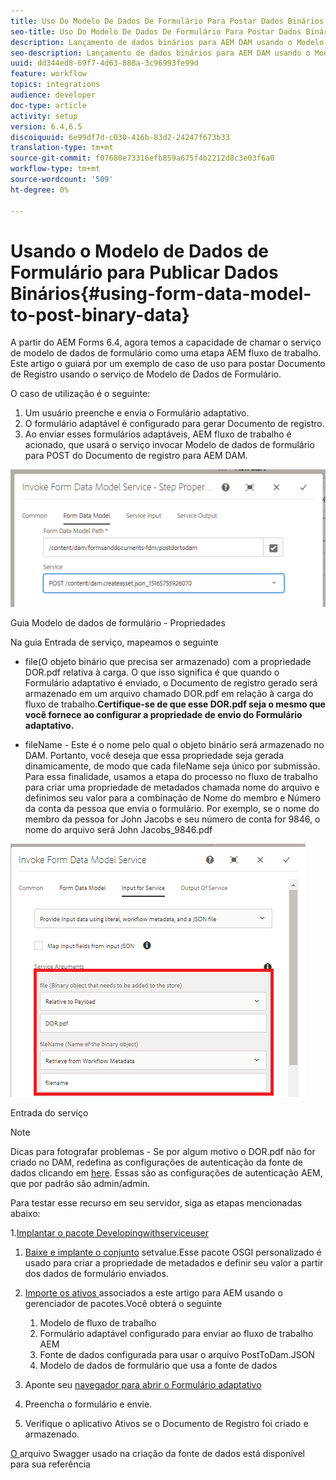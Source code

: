 ```yaml
---
title: Uso Do Modelo De Dados De Formulário Para Postar Dados Binários
seo-title: Uso Do Modelo De Dados De Formulário Para Postar Dados Binários
description: Lançamento de dados binários para AEM DAM usando o Modelo de dados de formulário
seo-description: Lançamento de dados binários para AEM DAM usando o Modelo de dados de formulário
uuid: dd344ed8-69f7-4d63-888a-3c96993fe99d
feature: workflow
topics: integrations
audience: developer
doc-type: article
activity: setup
version: 6.4,6.5
discoiquuid: 6e99df7d-c030-416b-83d2-24247f673b33
translation-type: tm+mt
source-git-commit: f07680e73316efb859a675f4b2212d8c3e03f6a0
workflow-type: tm+mt
source-wordcount: '509'
ht-degree: 0%

---
```



# Usando o Modelo de Dados de Formulário para Publicar Dados Binários{#using-form-data-model-to-post-binary-data}

A partir do AEM Forms 6.4, agora temos a capacidade de chamar o serviço de modelo de dados de formulário como uma etapa AEM fluxo de trabalho. Este artigo o guiará por um exemplo de caso de uso para postar Documento de Registro usando o serviço de Modelo de Dados de Formulário.

O caso de utilização é o seguinte:

1. Um usuário preenche e envia o Formulário adaptativo.
1. O formulário adaptável é configurado para gerar Documento de registro.
1. Ao enviar esses formulários adaptáveis, AEM fluxo de trabalho é acionado, que usará o serviço invocar Modelo de dados de formulário para POST do Documento de registro para AEM DAM.

![posttodam](assets/posttodamshot1.png)

Guia Modelo de dados de formulário - Propriedades

Na guia Entrada de serviço, mapeamos o seguinte

* file(O objeto binário que precisa ser armazenado) com a propriedade DOR.pdf relativa à carga. O que isso significa é que quando o Formulário adaptativo é enviado, o Documento de registro gerado será armazenado em um arquivo chamado DOR.pdf em relação à carga do fluxo de trabalho.**Certifique-se de que esse DOR.pdf seja o mesmo que você fornece ao configurar a propriedade de envio do Formulário adaptativo.**

* fileName - Este é o nome pelo qual o objeto binário será armazenado no DAM. Portanto, você deseja que essa propriedade seja gerada dinamicamente, de modo que cada fileName seja único por submissão. Para essa finalidade, usamos a etapa do processo no fluxo de trabalho para criar uma propriedade de metadados chamada nome do arquivo e definimos seu valor para a combinação de Nome do membro e Número da conta da pessoa que envia o formulário. Por exemplo, se o nome do membro da pessoa for John Jacobs e seu número de conta for 9846, o nome do arquivo será John Jacobs_9846.pdf

![fdmserviceinput](assets/fdminputservice.png)

Entrada do serviço

>[!NOTE]
>
>Dicas para fotografar problemas - Se por algum motivo o DOR.pdf não for criado no DAM, redefina as configurações de autenticação da fonte de dados clicando em [here](http://localhost:4502/mnt/overlay/fd/fdm/gui/components/admin/fdmcloudservice/properties.html?item=%2Fconf%2Fglobal%2Fsettings%2Fcloudconfigs%2Ffdm%2Fpostdortodam). Essas são as configurações de autenticação AEM, que por padrão são admin/admin.

Para testar esse recurso em seu servidor, siga as etapas mencionadas abaixo:

1.[Implantar o pacote Developingwithserviceuser](/help/forms/assets/common-osgi-bundles/DevelopingWithServiceUser.jar)

1. [Baixe e implante o conjunto](/help/forms/assets/common-osgi-bundles/SetValueApp.core-1.0-SNAPSHOT.jar) setvalue.Esse pacote OSGI personalizado é usado para criar a propriedade de metadados e definir seu valor a partir dos dados de formulário enviados.

1. [Importe os ativos ](assets/postdortodam.zip) associados a este artigo para AEM usando o gerenciador de pacotes.Você obterá o seguinte

   1. Modelo de fluxo de trabalho
   1. Formulário adaptável configurado para enviar ao fluxo de trabalho AEM
   1. Fonte de dados configurada para usar o arquivo PostToDam.JSON
   1. Modelo de dados de formulário que usa a fonte de dados

1. Aponte seu [navegador para abrir o Formulário adaptativo](http://localhost:4502/content/dam/formsanddocuments/helpx/timeoffrequestform/jcr:content?wcmmode=disabled)
1. Preencha o formulário e envie.
1. Verifique o aplicativo Ativos se o Documento de Registro foi criado e armazenado.


[O ](http://localhost:4502/conf/global/settings/cloudconfigs/fdm/postdortodam/jcr:content/swaggerFile) arquivo Swagger usado na criação da fonte de dados está disponível para sua referência
